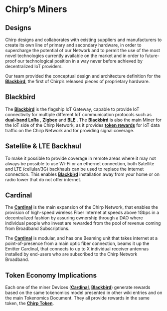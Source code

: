 # Chirp’s Miners

## Designs

Chirp designs and collaborates with existing suppliers and manufacturers to create its own line of primary and secondary hardware, in order to supercharge the potential of our Network and to permit the use of the most novel technologies currently available on the market and in order to future-proof our technological position in a way never before achieved by decentralized IoT providers. 

Our team provided the conceptual design and architecture definition for the **[Blackbird](Blackbird/Blackbird.md)**, the first of Chirp’s released pieces of proprietary hardware. 

## Blackbird

The **[Blackbird](Blackbird/Blackbird.md)** is the flagship IoT Gateway, capable to provide IoT connectivity for multiple different IoT communication protocols such as **[dual-band LoRa](docs/IoT-Protocols/LoRa/Dual-band-LoRa.md)** , **[Zigbee](docs/IoT-Protocols/Zigbee/zigbee-intro.md)** and **[BLE](docs/IoT-Protocols/BLE/BLE-intro.md)** . The **[Blackbird](Blackbird/Blackbird.md)** is also the main Miner  for the IoT side of the Chirp Network, as it provides **[token rewards](docs/Chirp-Tokens/blackbird-tokens.md)** for IoT data traffic on the Chirp Network and for providing signal coverage.

## Satellite & LTE Backhaul

To make it possible to provide coverage in remote areas where it may not always be possible to use Wi-Fi or an ethernet connection, both Satellite and LTE (cellular/3G) backhauls can be used to replace the internet connection. This enables **[Blackbird](Blackbird/Blackbird.md)** installation away from your home or on radio tower that do not offer internet.

## Cardinal

The **[Cardinal](Cardinal.md)** is the main expansion of the Chirp Network, that enables the provision of high-speed wireless Fiber Internet at speeds above 1Gbps in a decentralized fashion by assuring ownership through a DAO where individual people who invest are rewarded from the pool of revenue coming from Broadband Subscriptions. 

The **[Cardinal](Cardinal.md)** is modular, and has one Beaming unit that takes internet at a point-of-presence from a main optic fiber connection, beams it up the Emitter Cardinal, that connects to up to X individual receiver antennas installed by end-users who are subscribed to the Chirp Network Broadband. 

## Token Economy Implications

Each one of the miner Devices (**[Cardinal](Cardinal.md)**, **[Blackbird](Blackbird/Blackbird.md)**) generate rewards based on the same tokenomics model presented in other wiki entries and on the main Tokenomics Document. They all provide rewards in the same token, the **[Chirp Token](docs/Chirp-Tokens/chirp-tokens.md)**.

